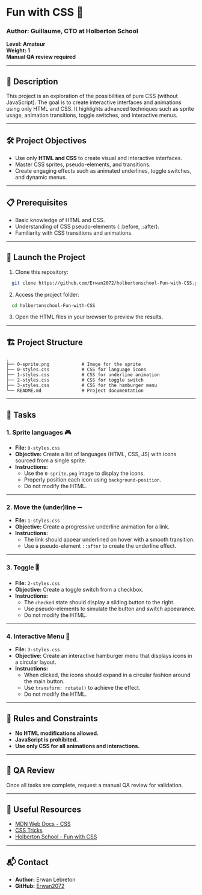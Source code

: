 # Fun with CSS 🎨

### Author: Guillaume, CTO at Holberton School  
**Level: Amateur**  
**Weight: 1**  
**Manual QA review required**  

---

## 📖 Description
This project is an exploration of the possibilities of pure CSS (without JavaScript). The goal is to create interactive interfaces and animations using only HTML and CSS. It highlights advanced techniques such as sprite usage, animation transitions, toggle switches, and interactive menus.

---

## 🛠 Project Objectives
- Use only **HTML and CSS** to create visual and interactive interfaces.
- Master CSS sprites, pseudo-elements, and transitions.
- Create engaging effects such as animated underlines, toggle switches, and dynamic menus.

---

## 📋 Prerequisites
- Basic knowledge of HTML and CSS.
- Understanding of CSS pseudo-elements (::before, ::after).
- Familiarity with CSS transitions and animations.

---

## 🚀 Launch the Project
1. Clone this repository:
```bash
  git clone https://github.com/Erwan2072/holbertonschool-Fun-with-CSS.git
```
2. Access the project folder:
```bash
  cd holbertonschool-Fun-with-CSS
```
3. Open the HTML files in your browser to preview the results.

---

## 🏗 Project Structure

```
.
├── 0-sprite.png            # Image for the sprite
├── 0-styles.css            # CSS for language icons
├── 1-styles.css            # CSS for underline animation
├── 2-styles.css            # CSS for toggle switch
├── 3-styles.css            # CSS for the hamburger menu
└── README.md               # Project documentation
```

---

## 📂 Tasks

### 1. Sprite languages 🎮
- **File:** `0-styles.css`
- **Objective:** Create a list of languages (HTML, CSS, JS) with icons sourced from a single sprite.
- **Instructions:**
  - Use the `0-sprite.png` image to display the icons.
  - Properly position each icon using `background-position`.
  - Do not modify the HTML.

---

### 2. Move the (under)line ➖
- **File:** `1-styles.css`
- **Objective:** Create a progressive underline animation for a link.
- **Instructions:**
  - The link should appear underlined on hover with a smooth transition.
  - Use a pseudo-element `::after` to create the underline effect.

---

### 3. Toggle 🎚️
- **File:** `2-styles.css`
- **Objective:** Create a toggle switch from a checkbox.
- **Instructions:**
  - The `checked` state should display a sliding button to the right.
  - Use pseudo-elements to simulate the button and switch appearance.
  - Do not modify the HTML.

---

### 4. Interactive Menu 🍔
- **File:** `3-styles.css`
- **Objective:** Create an interactive hamburger menu that displays icons in a circular layout.
- **Instructions:**
  - When clicked, the icons should expand in a circular fashion around the main button.
  - Use `transform: rotate()` to achieve the effect.
  - Do not modify the HTML.

---

## 📜 Rules and Constraints
- **No HTML modifications allowed.**
- **JavaScript is prohibited.**
- **Use only CSS for all animations and interactions.**

---

## 📢 QA Review
Once all tasks are complete, request a manual QA review for validation.

---

## 📄 Useful Resources
- [MDN Web Docs - CSS](https://developer.mozilla.org/en-US/docs/Web/CSS)
- [CSS Tricks](https://css-tricks.com/)
- [Holberton School - Fun with CSS](https://www.holbertonschool.com)

---

## 📬 Contact
- **Author:** Erwan Lebreton  
- **GitHub:** [Erwan2072](https://github.com/Erwan2072)

